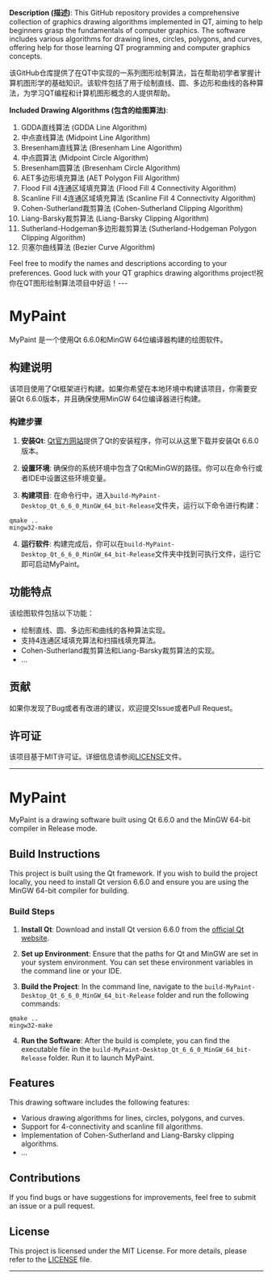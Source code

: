 **Description (描述)**:
This GitHub repository provides a comprehensive collection of graphics drawing algorithms implemented in QT, aiming to help beginners grasp the fundamentals of computer graphics. The software includes various algorithms for drawing lines, circles, polygons, and curves, offering help for those learning QT programming and computer graphics concepts.

该GitHub仓库提供了在QT中实现的一系列图形绘制算法，旨在帮助初学者掌握计算机图形学的基础知识。该软件包括了用于绘制直线、圆、多边形和曲线的各种算法，为学习QT编程和计算机图形概念的人提供帮助。

**Included Drawing Algorithms (包含的绘图算法)**:
1. GDDA直线算法 (GDDA Line Algorithm)
2. 中点直线算法 (Midpoint Line Algorithm)
3. Bresenham直线算法 (Bresenham Line Algorithm)
4. 中点圆算法 (Midpoint Circle Algorithm)
5. Bresenham圆算法 (Bresenham Circle Algorithm)
6. AET多边形填充算法 (AET Polygon Fill Algorithm)
7. Flood Fill 4连通区域填充算法 (Flood Fill 4 Connectivity Algorithm)
8. Scanline Fill 4连通区域填充算法 (Scanline Fill 4 Connectivity Algorithm)
9. Cohen-Sutherland裁剪算法 (Cohen-Sutherland Clipping Algorithm)
10. Liang-Barsky裁剪算法 (Liang-Barsky Clipping Algorithm)
11. Sutherland-Hodgeman多边形裁剪算法 (Sutherland-Hodgeman Polygon Clipping Algorithm)
12. 贝塞尔曲线算法 (Bezier Curve Algorithm)

Feel free to modify the names and descriptions according to your preferences. Good luck with your QT graphics drawing algorithms project!祝你在QT图形绘制算法项目中好运！---

# MyPaint

MyPaint 是一个使用Qt 6.6.0和MinGW 64位编译器构建的绘图软件。

## 构建说明

该项目使用了Qt框架进行构建。如果你希望在本地环境中构建该项目，你需要安装Qt 6.6.0版本，并且确保使用MinGW 64位编译器进行构建。

### 构建步骤

1. **安装Qt**: [Qt官方网站](https://www.qt.io/download)提供了Qt的安装程序，你可以从这里下载并安装Qt 6.6.0版本。

2. **设置环境**: 确保你的系统环境中包含了Qt和MinGW的路径。你可以在命令行或者IDE中设置这些环境变量。

3. **构建项目**: 在命令行中，进入`build-MyPaint-Desktop_Qt_6_6_0_MinGW_64_bit-Release`文件夹，运行以下命令进行构建：

```
qmake ..
mingw32-make
```

4. **运行软件**: 构建完成后，你可以在`build-MyPaint-Desktop_Qt_6_6_0_MinGW_64_bit-Release`文件夹中找到可执行文件，运行它即可启动MyPaint。

## 功能特点

该绘图软件包括以下功能：

- 绘制直线、圆、多边形和曲线的各种算法实现。
- 支持4连通区域填充算法和扫描线填充算法。
- Cohen-Sutherland裁剪算法和Liang-Barsky裁剪算法的实现。
- ...

## 贡献

如果你发现了Bug或者有改进的建议，欢迎提交Issue或者Pull Request。

## 许可证

该项目基于MIT许可证。详细信息请参阅[LICENSE](LICENSE.txt)文件。


---

# MyPaint

MyPaint is a drawing software built using Qt 6.6.0 and the MinGW 64-bit compiler in Release mode.

## Build Instructions

This project is built using the Qt framework. If you wish to build the project locally, you need to install Qt version 6.6.0 and ensure you are using the MinGW 64-bit compiler for building.

### Build Steps

1. **Install Qt**: Download and install Qt version 6.6.0 from the [official Qt website](https://www.qt.io/download).

2. **Set up Environment**: Ensure that the paths for Qt and MinGW are set in your system environment. You can set these environment variables in the command line or your IDE.

3. **Build the Project**: In the command line, navigate to the `build-MyPaint-Desktop_Qt_6_6_0_MinGW_64_bit-Release` folder and run the following commands:

```
qmake ..
mingw32-make
```

4. **Run the Software**: After the build is complete, you can find the executable file in the `build-MyPaint-Desktop_Qt_6_6_0_MinGW_64_bit-Release` folder. Run it to launch MyPaint.

## Features

This drawing software includes the following features:

- Various drawing algorithms for lines, circles, polygons, and curves.
- Support for 4-connectivity and scanline fill algorithms.
- Implementation of Cohen-Sutherland and Liang-Barsky clipping algorithms.
- ...

## Contributions

If you find bugs or have suggestions for improvements, feel free to submit an issue or a pull request.

## License

This project is licensed under the MIT License. For more details, please refer to the [LICENSE](LICENSE.txt) file.

---

